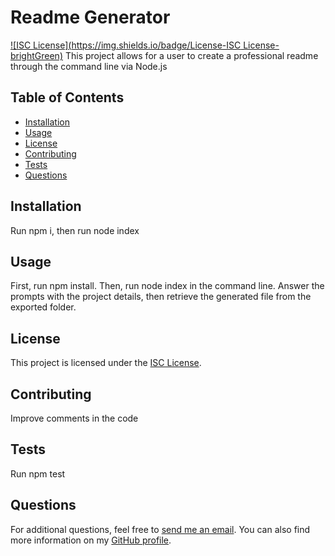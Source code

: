 # Readme Generator
[![ISC License](https://img.shields.io/badge/License-ISC License-brightGreen)](https://opensource.org/licenses/ISC)
This project allows for a user to create a professional readme through the command line via Node.js
## Table of Contents
- [Installation](#installation)
- [Usage](#usage)
- [License](#license)
- [Contributing](#contributing)
- [Tests](#tests)
- [Questions](#questions)
## Installation
Run npm i, then run node index
## Usage
First, run npm install. Then, run node index in the command line. Answer the prompts with the project details, then retrieve the generated file from the exported folder.
## License
This project is licensed under the [ISC License](https://opensource.org/licenses/ISC).
## Contributing
Improve comments in the code
## Tests
Run npm test
## Questions
For additional questions, feel free to [send me an email](mailto:ilan.tmrmn@gmail.com). You can also find more information on my [GitHub profile](https://github.com/ilantimerman).
